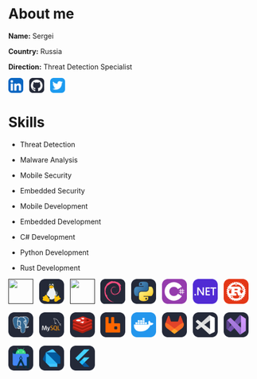 # About me
**Name:** Sergei

**Country:** Russia

**Direction:** Threat Detection Specialist

[<img src="https://raw.githubusercontent.com/tandpfun/skill-icons/main/icons/LinkedIn.svg" width="30" height="30">](https://www.linkedin.com/in/infokek/)
&nbsp;
[<img src="https://raw.githubusercontent.com/tandpfun/skill-icons/main/icons/Github-Dark.svg" width="30" height="30">](https://github.com/infokek)
&nbsp;
[<img src="https://raw.githubusercontent.com/tandpfun/skill-icons/main/icons/Twitter.svg" width="30" height="30">](https://x.com/infokek_)

# Skills
- Threat Detection
- Malware Analysis
- Mobile Security
- Embedded Security

- Mobile Development
- Embedded Development
- C# Development
- Python Development
- Rust Development

[<img src="https://raw.githubusercontent.com/tandpfun/skill-icons/main/icons/Windows-Dark.svg" width="50" height="50">]()
&nbsp;
[<img src="https://raw.githubusercontent.com/tandpfun/skill-icons/main/icons/Linux-Dark.svg" width="50" height="50">]()
&nbsp;
[<img src="https://raw.githubusercontent.com/tandpfun/skill-icons/main/icons/Kali-Dark.svg" width="50" height="50">]()
&nbsp;
[<img src="https://raw.githubusercontent.com/tandpfun/skill-icons/main/icons/Debian-Dark.svg" width="50" height="50">]()
&nbsp;
[<img src="https://raw.githubusercontent.com/tandpfun/skill-icons/main/icons/Python-Dark.svg" width="50" height="50">]()
&nbsp;
[<img src="https://raw.githubusercontent.com/tandpfun/skill-icons/main/icons/CS.svg" width="50" height="50">]()
&nbsp;
[<img src="https://raw.githubusercontent.com/tandpfun/skill-icons/main/icons/DotNet.svg" width="50" height="50">]()
&nbsp;
[<img src="https://raw.githubusercontent.com/tandpfun/skill-icons/main/icons/Rust.svg" width="50" height="50">]()

[<img src="https://raw.githubusercontent.com/tandpfun/skill-icons/main/icons/PostgreSQL-Dark.svg" width="50" height="50">]()
&nbsp;
[<img src="https://raw.githubusercontent.com/tandpfun/skill-icons/main/icons/MySQL-Dark.svg" width="50" height="50">]()
&nbsp;
[<img src="https://raw.githubusercontent.com/tandpfun/skill-icons/main/icons/Redis-Dark.svg" width="50" height="50">]()
&nbsp;
[<img src="https://raw.githubusercontent.com/tandpfun/skill-icons/main/icons/RabbitMQ-Dark.svg" width="50" height="50">]()
&nbsp;
[<img src="https://raw.githubusercontent.com/tandpfun/skill-icons/main/icons/Docker.svg" width="50" height="50">]()
&nbsp;
[<img src="https://raw.githubusercontent.com/tandpfun/skill-icons/main/icons/GitLab-Dark.svg" width="50" height="50">]()
&nbsp;
[<img src="https://raw.githubusercontent.com/tandpfun/skill-icons/main/icons/VSCode-Dark.svg" width="50" height="50">]()
&nbsp;
[<img src="https://raw.githubusercontent.com/tandpfun/skill-icons/main/icons/VisualStudio-Dark.svg" width="50" height="50">]()

[<img src="https://raw.githubusercontent.com/tandpfun/skill-icons/main/icons/AndroidStudio-Dark.svg" width="50" height="50">]()
&nbsp;
[<img src="https://raw.githubusercontent.com/tandpfun/skill-icons/main/icons/Dart-Dark.svg" width="50" height="50">]()
&nbsp;
[<img src="https://raw.githubusercontent.com/tandpfun/skill-icons/main/icons/Flutter-Dark.svg" width="50" height="50">]()

<!--
**infokek/infokek** is a ✨ _special_ ✨ repository because its `README.md` (this file) appears on your GitHub profile.

Here are some ideas to get you started:

- 🔭 I’m currently working on ...
- 🌱 I’m currently learning ...
- 👯 I’m looking to collaborate on ...
- 🤔 I’m looking for help with ...
- 💬 Ask me about ...
- 📫 How to reach me: ...
- 😄 Pronouns: ...
- ⚡ Fun fact: ...
-->
